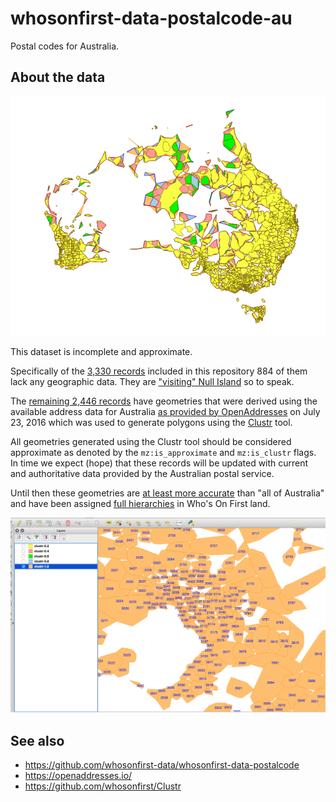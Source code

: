 # whosonfirst-data-postalcode-au

Postal codes for Australia.

## About the data

![clustr](images/au-oa-clustr.png)

This dataset is incomplete and approximate.

Specifically of the [3,330 records](data) included in this repository 884 of them lack any geographic data. They are ["visiting" Null Island](https://whosonfirst.mapzen.com/spelunker/nullisland/) so to speak.

The [remaining 2,446 records](https://whosonfirst.mapzen.com/spelunker/placetypes/postalcode/?iso=au&exclude=nullisland) have geometries that were derived using the available address data for Australia [as provided by OpenAddresses](http://s3.amazonaws.com/data.openaddresses.io/runs/98975/au/countrywide.zip) on July 23, 2016 which was used to generate polygons using the [Clustr](https://github.com/whosonfirst/Clustr) tool.

All geometries generated using the Clustr tool should be considered approximate as denoted by the `mz:is_approximate` and `mz:is_clustr` flags. In time we expect (hope) that these records will be updated with current and authoritative data provided by the Australian postal service.

Until then these geometries are [at least more accurate](https://whosonfirst.mapzen.com/spelunker/id/504778857/) than "all of Australia" and have been assigned [full hierarchies](https://whosonfirst.mapzen.com/spelunker/id/85681497/descendants/?exclude=nullisland&placetype=postalcode) in Who's On First land.

![clustr](images/au-oa-clustr-detail.png)

## See also

* https://github.com/whosonfirst-data/whosonfirst-data-postalcode
* https://openaddresses.io/
* https://github.com/whosonfirst/Clustr